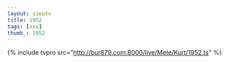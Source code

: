 ```yaml
--- 
layout: sieutv
title: 1952
tags: [xxx]
thumb_: 1952
---
```

{% include tvpro src="http://bur879.com:8000/live/Mete/Kurt/1952.ts" %} 
